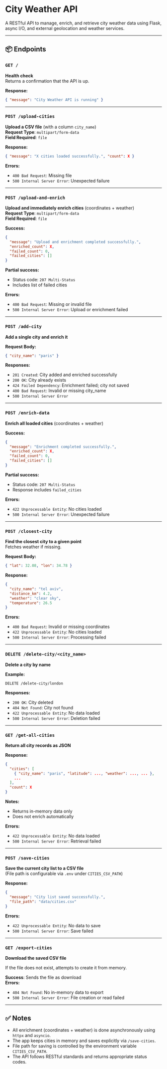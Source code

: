 # City Weather API

A RESTful API to manage, enrich, and retrieve city weather data using Flask, async I/O, and external geolocation and weather services.

---

## 📦 Endpoints

### `GET /`
**Health check**  
Returns a confirmation that the API is up.

**Response:**
```json
{ "message": "City Weather API is running" }
```

---

### `POST /upload-cities`
**Upload a CSV file** (with a column `city_name`)  
**Request Type**: `multipart/form-data`  
**Field Required**: `file`

**Response:**
```json
{ "message": "X cities loaded successfully.", "count": X }
```

**Errors:**
- `400 Bad Request`: Missing file
- `500 Internal Server Error`: Unexpected failure

---

### `POST /upload-and-enrich`
**Upload and immediately enrich cities** (coordinates + weather)  
**Request Type**: `multipart/form-data`  
**Field Required**: `file`

**Success:**
```json
{
  "message": "Upload and enrichment completed successfully.",
  "enriched_count": X,
  "failed_count": 0,
  "failed_cities": []
}
```

**Partial success:**
- Status code: `207 Multi-Status`
- Includes list of failed cities

**Errors:**
- `400 Bad Request`: Missing or invalid file
- `500 Internal Server Error`: Upload or enrichment failed

---

### `POST /add-city`
**Add a single city and enrich it**

**Request Body:**
```json
{ "city_name": "paris" }
```

**Responses:**
- `201 Created`: City added and enriched successfully
- `200 OK`: City already exists
- `424 Failed Dependency`: Enrichment failed; city not saved
- `400 Bad Request`: Invalid or missing city_name
- `500 Internal Server Error`

---

### `POST /enrich-data`
**Enrich all loaded cities** (coordinates + weather)

**Success:**
```json
{
  "message": "Enrichment completed successfully.",
  "enriched_count": X,
  "failed_count": 0,
  "failed_cities": []
}
```

**Partial success:**
- Status code: `207 Multi-Status`
- Response includes `failed_cities`

**Errors:**
- `422 Unprocessable Entity`: No cities loaded
- `500 Internal Server Error`: Unexpected failure

---

### `POST /closest-city`
**Find the closest city to a given point**  
Fetches weather if missing.

**Request Body:**
```json
{ "lat": 32.08, "lon": 34.78 }
```

**Response:**
```json
{
  "city_name": "tel aviv",
  "distance_km": 4.2,
  "weather": "clear sky",
  "temperature": 26.5
}
```

**Errors:**
- `400 Bad Request`: Invalid or missing coordinates
- `422 Unprocessable Entity`: No cities loaded
- `500 Internal Server Error`: Processing failed

---

### `DELETE /delete-city/<city_name>`
**Delete a city by name**

**Example:**
```
DELETE /delete-city/london
```

**Responses:**
- `200 OK`: City deleted
- `404 Not Found`: City not found
- `422 Unprocessable Entity`: No data loaded
- `500 Internal Server Error`: Deletion failed

---

### `GET /get-all-cities`
**Return all city records as JSON**

**Response:**
```json
{
  "cities": [
    { "city_name": "paris", "latitude": ..., "weather": ..., ... },
    ...
  ],
  "count": X
}
```

**Notes:**
- Returns in-memory data only
- Does not enrich automatically

**Errors:**
- `422 Unprocessable Entity`: No data loaded
- `500 Internal Server Error`: Retrieval failed

---

### `POST /save-cities`
**Save the current city list to a CSV file**  
(File path is configurable via `.env` under `CITIES_CSV_PATH`)

**Response:**
```json
{
  "message": "City list saved successfully.",
  "file_path": "data/cities.csv"
}
```

**Errors:**
- `422 Unprocessable Entity`: No data to save
- `500 Internal Server Error`: Save failed

---

### `GET /export-cities`
**Download the saved CSV file**

If the file does not exist, attempts to create it from memory.

**Success**: Sends the file as download  
**Errors:**
- `404 Not Found`: No in-memory data to export
- `500 Internal Server Error`: File creation or read failed

---

## ✅ Notes
- All enrichment (coordinates + weather) is done asynchronously using `httpx` and `asyncio`.
- The app keeps cities in memory and saves explicitly via `/save-cities`.
- File path for saving is controlled by the environment variable `CITIES_CSV_PATH`.
- The API follows RESTful standards and returns appropriate status codes.